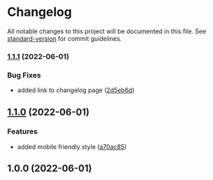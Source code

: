 # Changelog

All notable changes to this project will be documented in this file. See [standard-version](https://github.com/conventional-changelog/standard-version) for commit guidelines.

### [1.1.1](https://github.com/Ruandv/Ruandv.github.io/compare/v1.1.0...v1.1.1) (2022-06-01)


### Bug Fixes

* added link to changelog page ([2d5eb6d](https://github.com/Ruandv/Ruandv.github.io/commit/2d5eb6d3a6a65af243663c394ec859b6e3314e3f))

## [1.1.0](https://github.com/Ruandv/Ruandv.github.io/compare/v1.0.0...v1.1.0) (2022-06-01)


### Features

* added mobile friendly style ([a70ac85](https://github.com/Ruandv/Ruandv.github.io/commit/a70ac8540a3ac36f605930c24f6d1fa43cee8095))

## 1.0.0 (2022-06-01)
